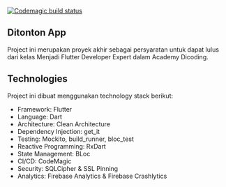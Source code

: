 [![Codemagic build status](https://api.codemagic.io/apps/61aaf2c74dbf79dba251ec47/61aaf2c74dbf79dba251ec46/status_badge.svg)](https://codemagic.io/apps/61aaf2c74dbf79dba251ec47/61aaf2c74dbf79dba251ec46/latest_build)

## Ditonton App
Project ini merupakan proyek akhir sebagai persyaratan untuk dapat lulus dari kelas Menjadi Flutter Developer Expert dalam Academy Dicoding.

## Technologies
Project ini dibuat menggunakan technology stack berikut:
* Framework: Flutter
* Language: Dart
* Architecture: Clean Architecture
* Dependency Injection: get_it
* Testing: Mockito, build_runner, bloc_test
* Reactive Programming: RxDart
* State Management: BLoc
* CI/CD: CodeMagic
* Security: SQLCipher & SSL Pinning
* Analytics: Firebase Analytics & Firebase Crashlytics